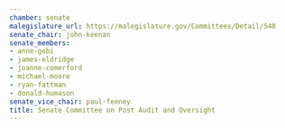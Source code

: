 ```yaml
---
chamber: senate
malegislature_url: https://malegislature.gov/Committees/Detail/S48
senate_chair: john-keenan
senate_members:
- anne-gobi
- james-eldridge
- joanne-comerford
- michael-moore
- ryan-fattman
- donald-humason
senate_vice_chair: paul-feeney
title: Senate Committee on Post Audit and Oversight
---
```

